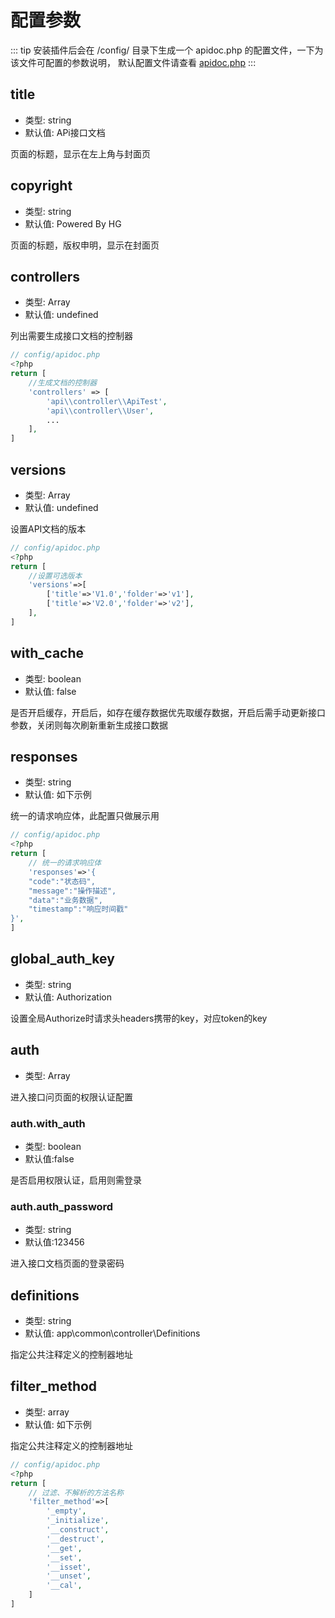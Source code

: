 # 配置参数
::: tip
安装插件后会在 /config/ 目录下生成一个 apidoc.php 的配置文件，一下为该文件可配置的参数说明，
默认配置文件请查看 [apidoc.php](https://github.com/HGthecode/thinkphp-apidoc/blob/master/config/apidoc.php)
:::

## title
- 类型: string
- 默认值: APi接口文档

页面的标题，显示在左上角与封面页

## copyright
- 类型: string
- 默认值: Powered By HG

页面的标题，版权申明，显示在封面页

## controllers
- 类型: Array
- 默认值: undefined

列出需要生成接口文档的控制器
```php
// config/apidoc.php
<?php
return [
    //生成文档的控制器
    'controllers' => [
        'api\\controller\\ApiTest',
        'api\\controller\\User',
        ...
    ],
]
```

## versions
- 类型: Array
- 默认值: undefined

设置API文档的版本
```php
// config/apidoc.php
<?php
return [
    //设置可选版本
    'versions'=>[
        ['title'=>'V1.0','folder'=>'v1'],
        ['title'=>'V2.0','folder'=>'v2'],
    ],
]
```

## with_cache
- 类型: boolean
- 默认值: false

是否开启缓存，开启后，如存在缓存数据优先取缓存数据，开启后需手动更新接口参数，关闭则每次刷新重新生成接口数据


## responses
- 类型: string
- 默认值: 如下示例

统一的请求响应体，此配置只做展示用

```php
// config/apidoc.php
<?php
return [
    // 统一的请求响应体
    'responses'=>'{
    "code":"状态码",
    "message":"操作描述",
    "data":"业务数据",
    "timestamp":"响应时间戳"
}',
]
```


## global_auth_key
- 类型: string
- 默认值: Authorization

设置全局Authorize时请求头headers携带的key，对应token的key

## auth
- 类型: Array

进入接口问页面的权限认证配置


### auth.with_auth
- 类型: boolean
- 默认值:false

是否启用权限认证，启用则需登录

### auth.auth_password
- 类型: string
- 默认值:123456

进入接口文档页面的登录密码


## definitions
- 类型: string
- 默认值: app\common\controller\Definitions

指定公共注释定义的控制器地址

## filter_method
- 类型: array
- 默认值: 如下示例

指定公共注释定义的控制器地址

```php
// config/apidoc.php
<?php
return [
    // 过滤、不解析的方法名称
    'filter_method'=>[
        '_empty',
        '_initialize',
        '__construct',
        '__destruct',
        '__get',
        '__set',
        '__isset',
        '__unset',
        '__cal',
    ]
]
```

